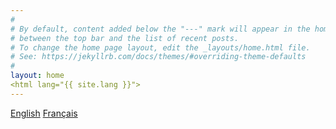 ```yaml
---
#
# By default, content added below the "---" mark will appear in the home page
# between the top bar and the list of recent posts.
# To change the home page layout, edit the _layouts/home.html file.
# See: https://jekyllrb.com/docs/themes/#overriding-theme-defaults
#
layout: home
<html lang="{{ site.lang }}">
---
```

<body>

<a href="#eng" data-reload>English</a>
<a href="#fr" data-reload>Français</a>

<p id="hi">

</p>

<script>
  # Define language reload-anchros
  var datareload =  document.querySelectorAll("[data-reload]");
  # Language translations
  var language={
    eng: {
      welcome: "Welcome!"
  },
    fr: {
      welcome: "Bievenue !"
  }
  };
  
  # Define language via window hash
  if (window.location.hash) {
    if (window.location.hash === "#fr") {
      hi.textContent = language.fr.welcome;
  }
  }

  # define language reload onclick iliteration
  
  for (i = 0; i <= datareload.length; i++){
    datareload[i].onclick = function(){
      location.reload(true);
    };
  }
  
</script>

</body>
